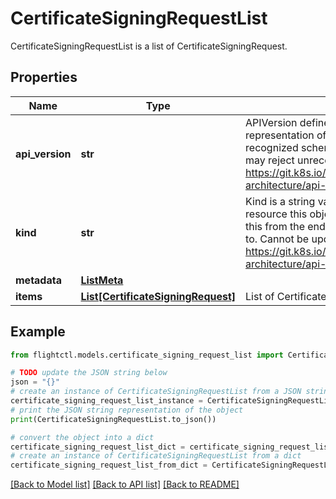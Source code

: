 # CertificateSigningRequestList

CertificateSigningRequestList is a list of CertificateSigningRequest.

## Properties

Name | Type | Description | Notes
------------ | ------------- | ------------- | -------------
**api_version** | **str** | APIVersion defines the versioned schema of this representation of an object. Servers should convert recognized schemas to the latest internal value, and may reject unrecognized values. More info: https://git.k8s.io/community/contributors/devel/sig-architecture/api-conventions.md#resources. | 
**kind** | **str** | Kind is a string value representing the REST resource this object represents. Servers may infer this from the endpoint the client submits requests to. Cannot be updated. In CamelCase. More info: https://git.k8s.io/community/contributors/devel/sig-architecture/api-conventions.md#types-kinds. | 
**metadata** | [**ListMeta**](ListMeta.md) |  | 
**items** | [**List[CertificateSigningRequest]**](CertificateSigningRequest.md) | List of CertificateSigningRequest. | 

## Example

```python
from flightctl.models.certificate_signing_request_list import CertificateSigningRequestList

# TODO update the JSON string below
json = "{}"
# create an instance of CertificateSigningRequestList from a JSON string
certificate_signing_request_list_instance = CertificateSigningRequestList.from_json(json)
# print the JSON string representation of the object
print(CertificateSigningRequestList.to_json())

# convert the object into a dict
certificate_signing_request_list_dict = certificate_signing_request_list_instance.to_dict()
# create an instance of CertificateSigningRequestList from a dict
certificate_signing_request_list_from_dict = CertificateSigningRequestList.from_dict(certificate_signing_request_list_dict)
```
[[Back to Model list]](../README.md#documentation-for-models) [[Back to API list]](../README.md#documentation-for-api-endpoints) [[Back to README]](../README.md)


